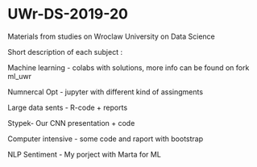 # UWr-DS-2019-20
Materials from studies on Wroclaw University on Data Science

Short description of each subject :

Machine learning - colabs with solutions, more info can be found on fork ml_uwr

Numnercal Opt - jupyter with different kind of assingments

Large data sents - R-code + reports 

Stypek- Our CNN presentation + code

Computer intensive - some code and raport with bootstrap

NLP Sentiment - My porject with Marta for ML
